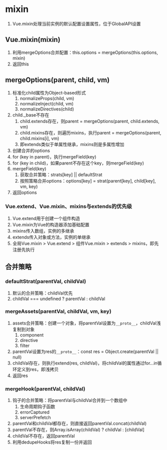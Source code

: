 # mixin

1. Vue.mixin处理当前实例的默认配置设置属性，位于GlobalAPI设置

## Vue.mixin(mixin)

1. 利用mergeOptions合并配置：this.options = mergeOptions(this.options, mixin)
2. 返回this

## mergeOptions(parent, child, vm)

1. 标准化child属性为Object-based形式
    1. normalizeProps(child, vm)
    2. normalizeInject(child, vm)
    3. normalizeDirectives(child)
2. child._base不存在
    1. child.extends存在，则parent = mergeOptions(parent, child.extends, vm)
    2. child.mixins存在，则遍历mixins，执行parent = mergeOptions(parent, child.mixins[i], vm)
    3. 即extends类似于单属性继承，mixins则是多属性增加
3. 创建合并的options
4. for (key in parent)，执行mergeField(key)
5. for (key in child)，如果parent不存在这个key，则mergeField(key)
6. mergeField(key)
    1. 获取合并策略：strats[key] || defaultStrat
    2. 按照策略合并options：options[key] = strat(parent[key], child[key], vm, key)
7. 返回options

### Vue.extend、Vue.mixin、mixins与extends的优先级

1. Vue.extend用于创建一个组件构造
2. Vue.mixin为Vue的构造器添加基础配置
3. mixins传入数组，实例的多继承
4. extends传入对象或方法，实例的单继承
5. 全局Vue.mixin > Vue.extend > 组件Vue.mixin > extends > mixins，即先注册先执行

## 合并策略

### defaultStrat(parentVal, childVal)

1. 默认的合并策略：childVal优先
2. childVal === undefined ? parentVal : childVal

### mergeAssets(parentVal, childVal, vm, key)

1. assets合并策略：创建一个对象，将parentVal设置为`__proto__`，childVal浅复制到对象
    1. component
    2. directive
    3. filter
2. parentVal设置为res的`__proto__`：const res = Object.create(parentVal || null)
3. childVal存在，则执行extend(res, childVal)，将childVal的属性通过for...in循环定义到res，即浅拷贝
4. 返回res

### mergeHook(parentVal, childVal)

1. 钩子的合并策略：将parentVal与childVal合并到一个数组中
    1. 生命周期钩子函数
    2. errorCaptured
    3. serverPrefetch
2. parentVal和childVal都存在，则直接返回parentVal.concat(childVal)
3. parentVal不存在，则Array.isArray(childVal) ? childVal : [childVal]
4. childVal不存在，返回parentVal
5. 利用dedupeHooks将res复制一份并返回
